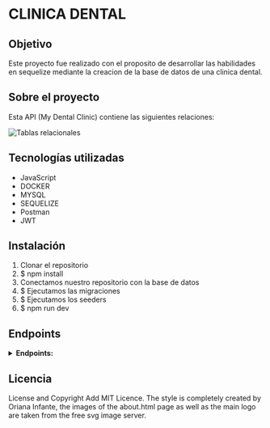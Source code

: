 # CLINICA DENTAL

## Objetivo
Este proyecto fue realizado con el proposito de desarrollar las habilidades en sequelize mediante la creacion de la base de datos de una clinica dental.


## Sobre el proyecto
Esta API (My Dental Clinic) contiene las siguientes relaciones:

![Tablas relacionales](https://github.com/Orianig/dentalClinicProject/blob/503cfb3e19d9679a916a80efbdda7f6e408da755/images/relationalTable.JPG)

## Tecnologías utilizadas
  
- JavaScript
- DOCKER
- MYSQL
- SEQUELIZE
- Postman
- JWT

## Instalación
1. Clonar el repositorio
2. $ npm install
3. Conectamos nuestro repositorio con la base de datos
4. $ Ejecutamos las migraciones
5. $ Ejecutamos los seeders
6. $ npm run dev

##  Endpoints
<details>
  <summary><strong>Endpoints:</strong></summary>
## • auth

### /register

  POST `http://localhost:3000/auth/register`

body:
  
```
    {
       name
       lastName
       email
       password
       dni
       phoneNumber
       gender
       birthdate
       speciality
       collegiateNumber
       roleId
    }
```
  
### /login

body:
  
```
    {
        "email":"oriana@example.com",
        "password":"123456Aa"
    }
 ```
  
  POST `http://localhost:3000/auth/login`

## • user
  
  ### /profile
  
  GET `http://localhost:3000/user/profile`

  ### /allProfiles

  GET `http://localhost:3000/user/allProfiles`
  
  ### /UpdateProfile

  PUT `http://localhost:3000/user/updateProfile`
  
  ### /updateProfileAdmin

  PUT `http://localhost:3000/user/:id`
  
  ### /deleteProfileAdmin

  DELETE `http://localhost:3000/user/:id`
  
## • appointment
  
  ### /newAppointment
  body:
  
```
    {
       date
       interventionId
       details
       dentistId
       dentistSpecialityid
       patientId
       results
    }
```

  POST `http://localhost:3000/appointment/newAppointment`
  
  ### /allaAppointments

  PUT `http://localhost:3000/appointment/:id`
  
  ### /deleteAppointment

  DELETE `http://localhost:3000/appointment/:id`
  
  ### /getUserAppointment

  GET `http://localhost:3000/appointment/patientAppointments`
  
  ### /getAppointmentDetails

  GET `http://localhost:3000/appointment/appointmentDetail/:id`
  
  ### /getAllAppointments

  GET `http://localhost:3000/appointment/allAppointments`
  
  ### /getDentistAppointments

  GET `http://localhost:3000/appointment/dentistAppointments`
  
</details>

## Licencia

License and Copyright Add MIT Licence. The style is completely created by Oriana Infante, the images of the about.html page as well as the main logo are taken from the free svg image server.

